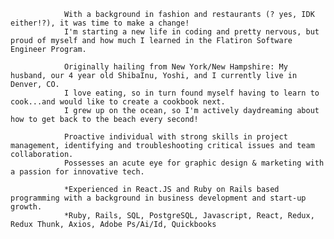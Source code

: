 
                With a background in fashion and restaurants (? yes, IDK either!?), it was time to make a change!
                I'm starting a new life in coding and pretty nervous, but proud of myself and how much I learned in the Flatiron Software Engineer Program.
                
                Originally hailing from New York/New Hampshire: My husband, our 4 year old ShibaInu, Yoshi, and I currently live in Denver, CO. 
                I love eating, so in turn found myself having to learn to cook...and would like to create a cookbook next.
                I grew up on the ocean, so I'm actively daydreaming about how to get back to the beach every second!
                
                Proactive individual with strong skills in project management, identifying and troubleshooting critical issues and team collaboration. 
                Possesses an acute eye for graphic design & marketing with a passion for innovative tech. 
                
                *Experienced in React.JS and Ruby on Rails based programming with a background in business development and start-up growth.
                *Ruby, Rails, SQL, PostgreSQL, Javascript, React, Redux, Redux Thunk, Axios, Adobe Ps/Ai/Id, Quickbooks

               
                
